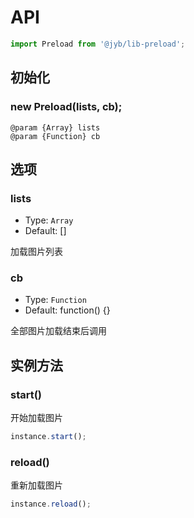 # API

```javascript
import Preload from '@jyb/lib-preload';
```

## 初始化

### new Preload(lists, cb);

```jsdoc
@param {Array} lists
@param {Function} cb
```

## 选项

### lists
- Type: `Array`
- Default: []

加载图片列表

### cb
- Type: `Function`
- Default: function() {}

全部图片加载结束后调用

## 实例方法

### start()

开始加载图片

```javascript
instance.start();
```

### reload()

重新加载图片

```javascript
instance.reload();
```
